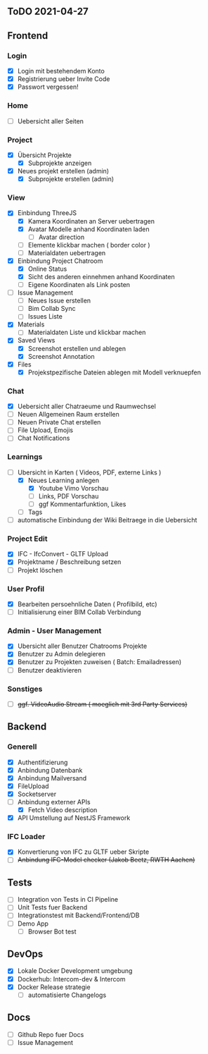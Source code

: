 ## ToDO 2021-04-27

## Frontend

### Login

- [x] Login mit bestehendem Konto
- [x] Registrierung ueber Invite Code
- [x] Passwort vergessen!

### Home

- [ ] Uebersicht aller Seiten

### Project

- [x] Übersicht Projekte
  - [x] Subprojekte anzeigen
- [x] Neues projekt erstellen (admin)
  - [x] Subprojekte erstellen (admin)

### View

- [x] Einbindung ThreeJS
  - [x] Kamera Koordinaten an Server uebertragen
  - [x] Avatar Modelle anhand Koordinaten laden
    - [ ] Avatar direction
  - [ ] Elemente klickbar machen ( border color )
  - [ ] Materialdaten uebertragen
- [x] Einbindung Project Chatroom
  - [x] Online Status
  - [x] Sicht des anderen einnehmen anhand Koordinaten
  - [ ] Eigene Koordinaten als Link posten
- [ ] Issue Management
  - [ ] Neues Issue erstellen
  - [ ] Bim Collab Sync
  - [ ] Issues Liste
- [x] Materials
  - [ ] Materialdaten Liste und klickbar machen
- [x] Saved Views
  - [x] Screenshot erstellen und ablegen
  - [x] Screenshot Annotation
- [x] Files
  - [x] Projekstpezifische Dateien ablegen mit Modell verknuepfen

### Chat

- [x] Uebersicht aller Chatraeume und Raumwechsel
- [ ] Neuen Allgemeinen Raum erstellen
- [ ] Neuen Private Chat erstellen
- [ ] File Upload, Emojis
- [ ] Chat Notifications

### Learnings

- [ ] Ubersicht in Karten ( Videos, PDF, externe Links )
  - [x] Neues Learning anlegen
    - [x] Youtube Vimo Vorschau
    - [ ] Links, PDF Vorschau
    - [ ] ggf Kommentarfunktion, Likes
  - [ ] Tags
- [ ] automatische Einbindung der Wiki Beitraege in die Uebersicht

### Project Edit

- [x] IFC - IfcConvert - GLTF Upload
- [x] Projektname / Beschreibung setzen
- [ ] Projekt löschen

### User Profil

- [x] Bearbeiten persoehnliche Daten ( Profilbild, etc)
- [ ] Initialisierung einer BIM Collab Verbindung

### Admin - User Management

- [x] Ubersicht aller Benutzer Chatrooms Projekte
- [x] Benutzer zu Admin delegieren
- [x] Benutzer zu Projekten zuweisen ( Batch: Emailadressen)
- [ ] Benutzer deaktivieren

### Sonstiges

- [ ] ~~ggf. VideoAudio Stream ( moeglich mit 3rd Party Services)~~

## Backend

### Generell

- [x] Authentifizierung
- [x] Anbindung Datenbank
- [x] Anbindung Mailversand
- [x] FileUpload
- [x] Socketserver
- [ ] Anbindung externer APIs
  - [x] Fetch Video description
- [x] API Umstellung auf NestJS Framework

### IFC Loader

- [x] Konvertierung von IFC zu GLTF ueber Skripte
- [ ] ~~Anbindung IFC-Model checker (Jakob Beetz, RWTH Aachen)~~

## Tests
- [ ] Integration von Tests in CI Pipeline
- [ ] Unit Tests fuer Backend
- [ ] Integrationstest mit Backend/Frontend/DB
- [ ] Demo App
  - [ ] Browser Bot test

## DevOps
- [x] Lokale Docker Development umgebung
- [x] Dockerhub: Intercom-dev & Intercom
- [x] Docker Release strategie
  - [ ] automatisierte Changelogs

## Docs
- [ ] Github Repo fuer Docs
- [ ] Issue Management
